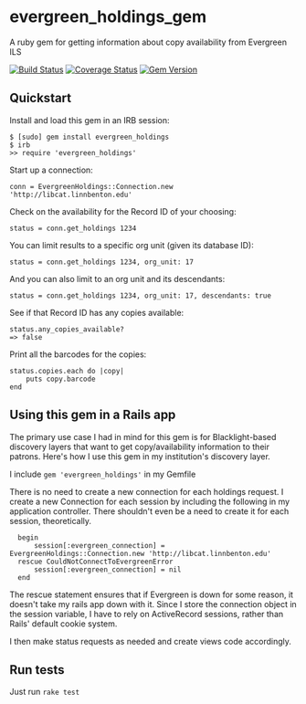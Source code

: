 # evergreen_holdings_gem
A ruby gem for getting information about copy availability from Evergreen ILS

[![Build Status](https://travis-ci.org/sandbergja/evergreen_holdings_gem.svg?branch=master)](https://travis-ci.org/sandbergja/evergreen_holdings_gem)
[![Coverage Status](https://coveralls.io/repos/github/sandbergja/evergreen_holdings_gem/badge.svg?branch=master)](https://coveralls.io/github/sandbergja/evergreen_holdings_gem?branch=master)
[![Gem Version](https://badge.fury.io/rb/evergreen_holdings.svg)](https://badge.fury.io/rb/evergreen_holdings)

Quickstart
----------
Install and load this gem in an IRB session:

    $ [sudo] gem install evergreen_holdings
    $ irb
    >> require 'evergreen_holdings'

Start up a connection:

    conn = EvergreenHoldings::Connection.new 'http://libcat.linnbenton.edu'

Check on the availability for the Record ID of your choosing:

    status = conn.get_holdings 1234
    
You can limit results to a specific org unit (given its database ID):

    status = conn.get_holdings 1234, org_unit: 17

And you can also limit to an org unit and its descendants:

    status = conn.get_holdings 1234, org_unit: 17, descendants: true

See if that Record ID has any copies available:

    status.any_copies_available?
    => false

Print all the barcodes for the copies:

    status.copies.each do |copy|
        puts copy.barcode
    end

Using this gem in a Rails app
----------
The primary use case I had in mind for this gem is for Blacklight-based discovery layers that want to get
copy/availability information to their patrons.  Here's how I use this gem in my institution's discovery layer.

I include `gem 'evergreen_holdings'` in my Gemfile

There is no need to create a new connection for each holdings request.  I create a new Connection for each session by including the following in my application controller.  There shouldn't even be a need to create it for each session, theoretically.

      begin
          session[:evergreen_connection] = EvergreenHoldings::Connection.new 'http://libcat.linnbenton.edu'
      rescue CouldNotConnectToEvergreenError
          session[:evergreen_connection] = nil
      end
 
The rescue statement ensures that if Evergreen is down for some reason, it doesn't take my rails app down with it.  Since I store the connection object in the session variable, I have to rely on ActiveRecord sessions, rather than Rails' default cookie system.

I then make status requests as needed and create views code accordingly.

Run tests
---------

Just run `rake test`
